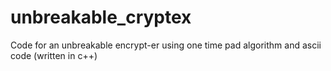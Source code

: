 # unbreakable_cryptex
Code for an unbreakable encrypt-er using one time pad algorithm and ascii code (written in c++) 
